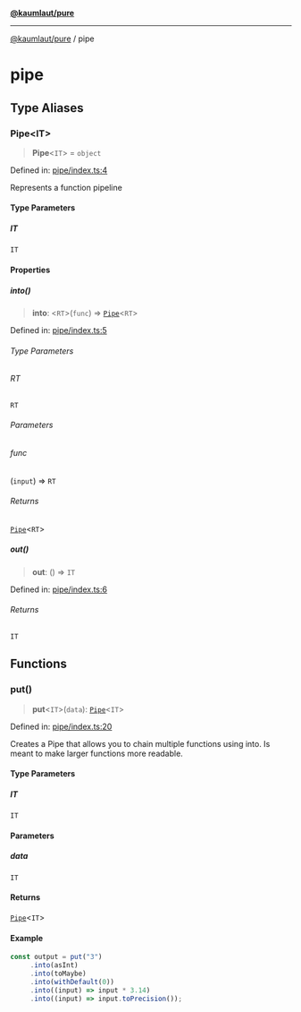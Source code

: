 [**@kaumlaut/pure**](README.md)

***

[@kaumlaut/pure](README.md) / pipe

# pipe

## Type Aliases

### Pipe\<IT\>

> **Pipe**\<`IT`\> = `object`

Defined in: [pipe/index.ts:4](https://github.com/maxkaemmerer/pure/blob/309e4f1dd4ac9f96b6bb9152765ae1dbd95bd346/src/pipe/index.ts#L4)

Represents a function pipeline

#### Type Parameters

##### IT

`IT`

#### Properties

##### into()

> **into**: \<`RT`\>(`func`) => [`Pipe`](#pipe)\<`RT`\>

Defined in: [pipe/index.ts:5](https://github.com/maxkaemmerer/pure/blob/309e4f1dd4ac9f96b6bb9152765ae1dbd95bd346/src/pipe/index.ts#L5)

###### Type Parameters

###### RT

`RT`

###### Parameters

###### func

(`input`) => `RT`

###### Returns

[`Pipe`](#pipe)\<`RT`\>

##### out()

> **out**: () => `IT`

Defined in: [pipe/index.ts:6](https://github.com/maxkaemmerer/pure/blob/309e4f1dd4ac9f96b6bb9152765ae1dbd95bd346/src/pipe/index.ts#L6)

###### Returns

`IT`

## Functions

### put()

> **put**\<`IT`\>(`data`): [`Pipe`](#pipe)\<`IT`\>

Defined in: [pipe/index.ts:20](https://github.com/maxkaemmerer/pure/blob/309e4f1dd4ac9f96b6bb9152765ae1dbd95bd346/src/pipe/index.ts#L20)

Creates a Pipe that allows you to chain multiple functions using into.
Is meant to make larger functions more readable.

#### Type Parameters

##### IT

`IT`

#### Parameters

##### data

`IT`

#### Returns

[`Pipe`](#pipe)\<`IT`\>

#### Example

```ts
const output = put("3")
     .into(asInt)
     .into(toMaybe)
     .into(withDefault(0))
     .into((input) => input * 3.14)
     .into((input) => input.toPrecision());
```
